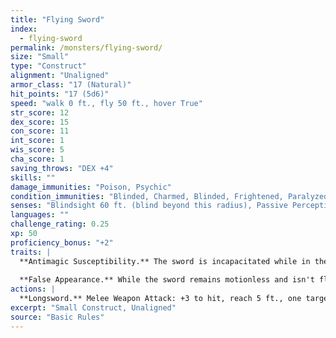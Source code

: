 ```yaml
---
title: "Flying Sword"
index:
  - flying-sword
permalink: /monsters/flying-sword/
size: "Small"
type: "Construct"
alignment: "Unaligned"
armor_class: "17 (Natural)"
hit_points: "17 (5d6)"
speed: "walk 0 ft., fly 50 ft., hover True"
str_score: 12
dex_score: 15
con_score: 11
int_score: 1
wis_score: 5
cha_score: 1
saving_throws: "DEX +4"
skills: ""
damage_immunities: "Poison, Psychic"
condition_immunities: "Blinded, Charmed, Blinded, Frightened, Paralyzed, Petrified, Poisoned"
senses: "Blindsight 60 ft. (blind beyond this radius), Passive Perception 7"
languages: ""
challenge_rating: 0.25
xp: 50
proficiency_bonus: "+2"
traits: |
  **Antimagic Susceptibility.** The sword is incapacitated while in the area of an antimagic field. If targeted by dispel magic, the sword must succeed on a Constitution saving throw against the caster's spell save DC or fall unconscious for 1 minute.
  
  **False Appearance.** While the sword remains motionless and isn't flying, it is indistinguishable from a normal sword.
actions: |
  **Longsword.** Melee Weapon Attack: +3 to hit, reach 5 ft., one target. Hit: 5 (1d8 + 1) slashing damage.
excerpt: "Small Construct, Unaligned"
source: "Basic Rules"
---
```


